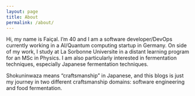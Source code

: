 ```yaml
---
layout: page
title: About
permalink: /about/
---
```


Hi, my name is Faiçal. I’m 40 and I am a software developer/DevOps currently working in a AI/Quantum computing startup in Germany. On side of my work, I study at La Sorbonne Universite in a distant learning program for an MSc in Physics. I am also particularly interested in fermentation techniques, especially Japanese fermentation techniques.

Shokuninwaza means “craftsmanship” in Japanese, and this blogs is just my journey in two different craftsmanship domains: software engineering and food fermentation.